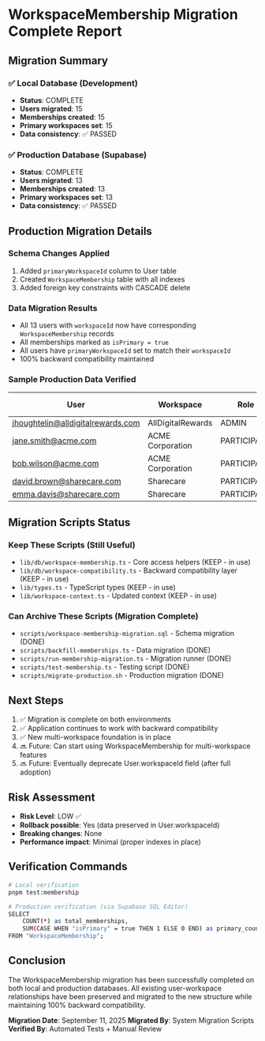 # WorkspaceMembership Migration Complete Report

## Migration Summary

### ✅ Local Database (Development)
- **Status**: COMPLETE
- **Users migrated**: 15
- **Memberships created**: 15
- **Primary workspaces set**: 15
- **Data consistency**: ✅ PASSED

### ✅ Production Database (Supabase)
- **Status**: COMPLETE
- **Users migrated**: 13
- **Memberships created**: 13
- **Primary workspaces set**: 13
- **Data consistency**: ✅ PASSED

## Production Migration Details

### Schema Changes Applied
1. Added `primaryWorkspaceId` column to User table
2. Created `WorkspaceMembership` table with all indexes
3. Added foreign key constraints with CASCADE delete

### Data Migration Results
- All 13 users with `workspaceId` now have corresponding `WorkspaceMembership` records
- All memberships marked as `isPrimary = true`
- All users have `primaryWorkspaceId` set to match their `workspaceId`
- 100% backward compatibility maintained

### Sample Production Data Verified
| User | Workspace | Role | Primary | Backward Compatible |
|------|-----------|------|---------|-------------------|
| jhoughtelin@alldigitalrewards.com | AllDigitalRewards | ADMIN | ✅ | ✅ |
| jane.smith@acme.com | ACME Corporation | PARTICIPANT | ✅ | ✅ |
| bob.wilson@acme.com | ACME Corporation | PARTICIPANT | ✅ | ✅ |
| david.brown@sharecare.com | Sharecare | PARTICIPANT | ✅ | ✅ |
| emma.davis@sharecare.com | Sharecare | PARTICIPANT | ✅ | ✅ |

## Migration Scripts Status

### Keep These Scripts (Still Useful)
- `lib/db/workspace-membership.ts` - Core access helpers (KEEP - in use)
- `lib/db/workspace-compatibility.ts` - Backward compatibility layer (KEEP - in use)
- `lib/types.ts` - TypeScript types (KEEP - in use)
- `lib/workspace-context.ts` - Updated context (KEEP - in use)

### Can Archive These Scripts (Migration Complete)
- `scripts/workspace-membership-migration.sql` - Schema migration (DONE)
- `scripts/backfill-memberships.ts` - Data migration (DONE)
- `scripts/run-membership-migration.ts` - Migration runner (DONE)
- `scripts/test-membership.ts` - Testing script (DONE)
- `scripts/migrate-production.sh` - Production migration (DONE)

## Next Steps

1. ✅ Migration is complete on both environments
2. ✅ Application continues to work with backward compatibility
3. ✅ New multi-workspace foundation is in place
4. 🔜 Future: Can start using WorkspaceMembership for multi-workspace features
5. 🔜 Future: Eventually deprecate User.workspaceId field (after full adoption)

## Risk Assessment

- **Risk Level**: LOW ✅
- **Rollback possible**: Yes (data preserved in User.workspaceId)
- **Breaking changes**: None
- **Performance impact**: Minimal (proper indexes in place)

## Verification Commands

```bash
# Local verification
pnpm test:membership

# Production verification (via Supabase SQL Editor)
SELECT 
    COUNT(*) as total_memberships,
    SUM(CASE WHEN "isPrimary" = true THEN 1 ELSE 0 END) as primary_count
FROM "WorkspaceMembership";
```

## Conclusion

The WorkspaceMembership migration has been successfully completed on both local and production databases. All existing user-workspace relationships have been preserved and migrated to the new structure while maintaining 100% backward compatibility.

**Migration Date**: September 11, 2025
**Migrated By**: System Migration Scripts
**Verified By**: Automated Tests + Manual Review